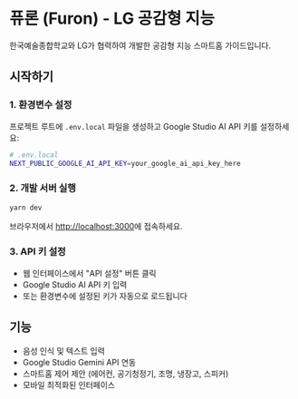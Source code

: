 # 퓨론 (Furon) - LG 공감형 지능

한국예술종합학교와 LG가 협력하여 개발한 공감형 지능 스마트홈 가이드입니다.

## 시작하기

### 1. 환경변수 설정
프로젝트 루트에 `.env.local` 파일을 생성하고 Google Studio AI API 키를 설정하세요:

```bash
# .env.local
NEXT_PUBLIC_GOOGLE_AI_API_KEY=your_google_ai_api_key_here
```

### 2. 개발 서버 실행
```bash
yarn dev
```

브라우저에서 [http://localhost:3000](http://localhost:3000)에 접속하세요.

### 3. API 키 설정
- 웹 인터페이스에서 "API 설정" 버튼 클릭
- Google Studio AI API 키 입력
- 또는 환경변수에 설정된 키가 자동으로 로드됩니다

## 기능

- 음성 인식 및 텍스트 입력
- Google Studio Gemini API 연동
- 스마트홈 제어 제안 (에어컨, 공기청정기, 조명, 냉장고, 스피커)
- 모바일 최적화된 인터페이스
